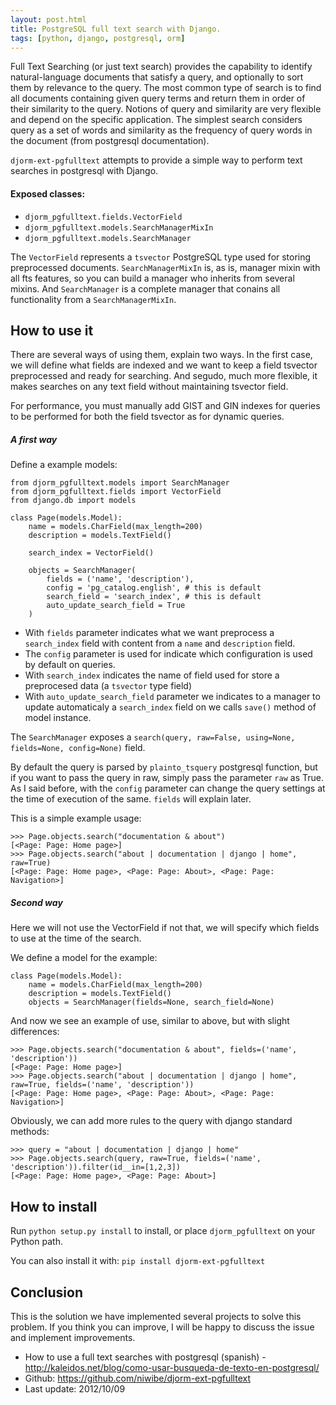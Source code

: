 ```yaml
---
layout: post.html
title: PostgreSQL full text search with Django.
tags: [python, django, postgresql, orm]
---
```


Full Text Searching (or just text search) provides the capability to identify natural-language documents that satisfy a query, and optionally to sort them by relevance to the query. The most common type of search is to find all documents containing given query terms and return them in order of their similarity to the query. Notions of query and similarity are very flexible and depend on the specific application. The simplest search considers query as a set of words and similarity as the frequency of query words in the document (from postgresql documentation).

`djorm-ext-pgfulltext` attempts to provide a simple way to perform text searches in postgresql with Django.

#### Exposed classes: ####

* ``djorm_pgfulltext.fields.VectorField``
* ``djorm_pgfulltext.models.SearchManagerMixIn``
* ``djorm_pgfulltext.models.SearchManager``

The ``VectorField`` represents a ``tsvector`` PostgreSQL type used for storing preprocessed documents. ``SearchManagerMixIn`` is, as is, manager mixin with all fts features, so you can build a manager who inherits from several mixins. And ``SearchManager`` is a complete manager that conains all functionality from a ``SearchManagerMixIn``.


## How to use it ##

There are several ways of using them, explain two ways. In the first case, we will define what fields are indexed and we want to keep a field tsvector preprocessed and ready for searching. And segudo, much more flexible, it makes searches on any text field without maintaining tsvector field.

For performance, you must manually add GIST and GIN indexes for queries to be performed for both the field tsvector as for dynamic queries.

##### A first way #####

Define a example models:

~~~ { python }
from djorm_pgfulltext.models import SearchManager
from djorm_pgfulltext.fields import VectorField
from django.db import models

class Page(models.Model):
    name = models.CharField(max_length=200)
    description = models.TextField()

    search_index = VectorField()

    objects = SearchManager(
        fields = ('name', 'description'),
        config = 'pg_catalog.english', # this is default
        search_field = 'search_index', # this is default
        auto_update_search_field = True
    )
~~~

* With `fields` parameter indicates what we want preprocess a ``search_index`` field with content from a ``name`` and ``description`` field.
* The ``config`` parameter is used for indicate which configuration is used by default on queries.
* With ``search_index`` indicates the name of field used for store a preprocesed data (a ``tsvector`` type field)
* With ``auto_update_search_field`` parameter we indicates to a manager to update automaticaly a ``search_index`` field on we calls ``save()`` method of model instance.

The ``SearchManager`` exposes a ``search(query, raw=False, using=None, fields=None, config=None)`` field. 

By default the query is parsed by ``plainto_tsquery`` postgresql function, but if you want to pass the query in raw, simply pass the parameter `raw` as True. As I said before, with the ``config`` parameter can change the query settings at the time of execution of the same. ``fields`` will explain later.

This is a simple example usage:

~~~ { python }
>>> Page.objects.search("documentation & about")
[<Page: Page: Home page>]
>>> Page.objects.search("about | documentation | django | home", raw=True)
[<Page: Page: Home page>, <Page: Page: About>, <Page: Page: Navigation>]
~~~


##### Second way #####

Here we will not use the VectorField if not that, we will specify which fields to use at the time of the search.

We define a model for the example:

~~~ { python }
class Page(models.Model):
    name = models.CharField(max_length=200)
    description = models.TextField()
    objects = SearchManager(fields=None, search_field=None)
~~~

And now we see an example of use, similar to above, but with slight differences:

~~~ { python }
>>> Page.objects.search("documentation & about", fields=('name', 'description'))
[<Page: Page: Home page>]
>>> Page.objects.search("about | documentation | django | home", raw=True, fields=('name', 'description'))
[<Page: Page: Home page>, <Page: Page: About>, <Page: Page: Navigation>]
~~~

Obviously, we can add more rules to the query with django standard methods:

~~~ { python }
>>> query = "about | documentation | django | home"
>>> Page.objects.search(query, raw=True, fields=('name', 'description')).filter(id__in=[1,2,3])
[<Page: Page: Home page>, <Page: Page: About>]
~~~

## How to install ##

Run ``python setup.py install`` to install, or place ``djorm_pgfulltext`` on your Python path.

You can also install it with: ``pip install djorm-ext-pgfulltext``


## Conclusion ##

This is the solution we have implemented several projects to solve this problem. If you think you can improve, I will be happy to discuss the issue and implement improvements.

* How to use a full text searches with postgresql (spanish) - http://kaleidos.net/blog/como-usar-busqueda-de-texto-en-postgresql/
* Github: https://github.com/niwibe/djorm-ext-pgfulltext
* Last update: 2012/10/09



